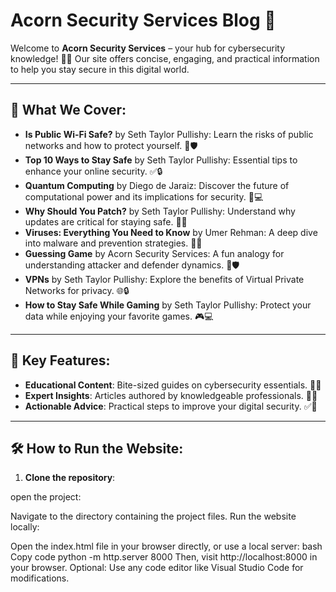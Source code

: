 # Acorn Security Services Blog 📖

Welcome to **Acorn Security Services** – your hub for cybersecurity knowledge! 🚀🔐 Our site offers concise, engaging, and practical information to help you stay secure in this digital world.

---

## 🌟 What We Cover:

- **Is Public Wi-Fi Safe?** by Seth Taylor Pullishy: Learn the risks of public networks and how to protect yourself. 📶🛡️  
- **Top 10 Ways to Stay Safe** by Seth Taylor Pullishy: Essential tips to enhance your online security. ✅🔒  
- **Quantum Computing** by Diego de Jaraiz: Discover the future of computational power and its implications for security. 🌌💻  
- **Why Should You Patch?** by Seth Taylor Pullishy: Understand why updates are critical for staying safe. 🔧✨  
- **Viruses: Everything You Need to Know** by Umer Rehman: A deep dive into malware and prevention strategies. 🦠🚫  
- **Guessing Game** by Acorn Security Services: A fun analogy for understanding attacker and defender dynamics. 🎲🛡️  
- **VPNs** by Seth Taylor Pullishy: Explore the benefits of Virtual Private Networks for privacy. 🌐🔒  
- **How to Stay Safe While Gaming** by Seth Taylor Pullishy: Protect your data while enjoying your favorite games. 🎮💻  

---

## 🚀 Key Features:

- **Educational Content**: Bite-sized guides on cybersecurity essentials. 🧠📖  
- **Expert Insights**: Articles authored by knowledgeable professionals. 📝🌟  
- **Actionable Advice**: Practical steps to improve your digital security. ✅🔧  

---

## 🛠️ How to Run the Website:

1. **Clone the repository**:

open the project:

Navigate to the directory containing the project files.
Run the website locally:

Open the index.html file in your browser directly, or use a local server:
bash
Copy code
python -m http.server 8000
Then, visit http://localhost:8000 in your browser.
Optional: Use any code editor like Visual Studio Code for modifications.
